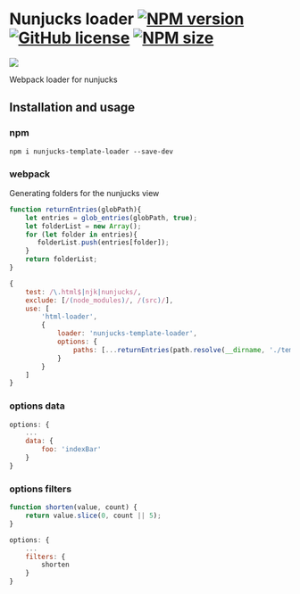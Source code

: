 [npm-url]: https://www.npmjs.com/package/nunjucks-template-loader
[npm-image]: https://img.shields.io/npm/v/nunjucks-template-loader?color=blue

[logo-url]: https://github.com/truerk/nunjucks-template-loader
[logo-image]: https://i.ibb.co/ZLJQnqP/nunjucks-template-loader.webp

[license-image]: https://img.shields.io/badge/license-MIT-blue.svg
[license-url]: https://github.com/truerk/nunjucks-template-loader/blob/master/LICENSE

[size-image]: https://img.shields.io/npm/dm/nunjucks-template-loader.svg
[size-url]: https://www.npmjs.com/package/nunjucks-template-loader

# Nunjucks loader [![NPM version][npm-image]][npm-url] [![GitHub license][license-image]][license-url] [![NPM size][size-image]][size-url]

[![][logo-image]][logo-url]

Webpack loader for nunjucks

## Installation and usage

### npm
``npm i nunjucks-template-loader --save-dev``

### webpack
Generating folders for the nunjucks view
```js
function returnEntries(globPath){
    let entries = glob_entries(globPath, true);
    let folderList = new Array();
    for (let folder in entries){
       folderList.push(entries[folder]);
    }
    return folderList;
}
```
```js
{
    test: /\.html$|njk|nunjucks/,
    exclude: [/(node_modules)/, /(src)/],
    use: [
        'html-loader',
        {
            loader: 'nunjucks-template-loader',
            options: {
                paths: [...returnEntries(path.resolve(__dirname, './templates/**/'))],                           
            }
        }
    ]
}
```

### options data

```js
options: {
	...
	data: {
		foo: 'indexBar'
	}
}
```

### options filters

```js
function shorten(value, count) {
    return value.slice(0, count || 5);
}

options: {
	...
	filters: {
		shorten
	}
}
```